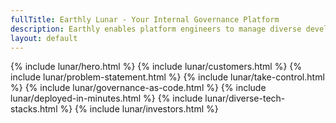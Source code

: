 ```yaml
---
fullTitle: Earthly Lunar - Your Internal Governance Platform
description: Earthly enables platform engineers to manage diverse developer infrastructure at scale
layout: default
---
```


<link rel="stylesheet" href="/assets/css/home.css">

{% include lunar/hero.html %}
{% include lunar/customers.html %}
{% include lunar/problem-statement.html %}
{% include lunar/take-control.html %}
{% include lunar/governance-as-code.html %}
{% include lunar/deployed-in-minutes.html %}
{% include lunar/diverse-tech-stacks.html %}
{% include lunar/investors.html %}
